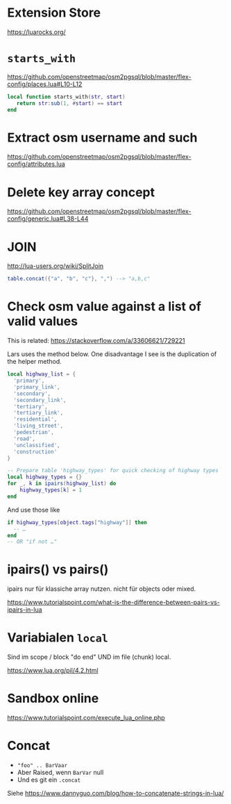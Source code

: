 # Extension Store

https://luarocks.org/

# `starts_with`

https://github.com/openstreetmap/osm2pgsql/blob/master/flex-config/places.lua#L10-L12

```lua
local function starts_with(str, start)
   return str:sub(1, #start) == start
end
```

# Extract osm username and such

https://github.com/openstreetmap/osm2pgsql/blob/master/flex-config/attributes.lua

# Delete key array concept

https://github.com/openstreetmap/osm2pgsql/blob/master/flex-config/generic.lua#L38-L44

# JOIN

http://lua-users.org/wiki/SplitJoin

```lua
table.concat({"a", "b", "c"}, ",") --> "a,b,c"
```

# Check osm value against a list of valid values

This is related: https://stackoverflow.com/a/33606621/729221

Lars uses the method below.
One disadvantage I see is the duplication of the helper method.

```lua
local highway_list = {
  'primary',
  'primary_link',
  'secondary',
  'secondary_link',
  'tertiary',
  'tertiary_link',
  'residential',
  'living_street',
  'pedestrian',
  'road',
  'unclassified',
  'construction'
}

-- Prepare table 'highway_types' for quick checking of highway types
local highway_types = {}
for _, k in ipairs(highway_list) do
    highway_types[k] = 1
end
```

And use those like

```lua
if highway_types[object.tags["highway"]] then
  -- …
end
-- OR "if not …"
```

# ipairs() vs pairs()

ipairs nur für klassiche array nutzen. nicht für objects oder mixed.

https://www.tutorialspoint.com/what-is-the-difference-between-pairs-vs-ipairs-in-lua

# Variabialen `local`

Sind im scope / block "do end" UND im file (chunk) local.

https://www.lua.org/pil/4.2.html

# Sandbox online

https://www.tutorialspoint.com/execute_lua_online.php

# Concat

- `"foo" .. BarVaar`
- Aber Raised, wenn `BarVar` null
- Und es git ein `.concat`

Siehe https://www.dannyguo.com/blog/how-to-concatenate-strings-in-lua/
